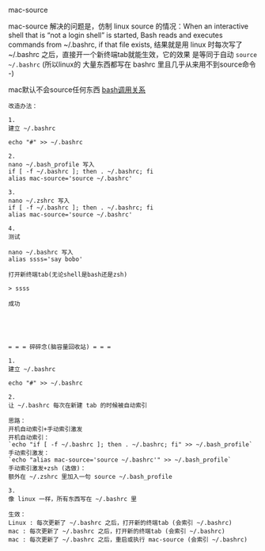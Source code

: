 
mac-source

mac-source 解决的问题是，仿制 linux source 的情况：When an interactive shell that is “not a login shell” is started, Bash reads and executes commands from ~/.bashrc, if that file exists, 结果就是用 linux 时每次写了 ~/.bashrc 之后，直接开一个新终端tab就能生效，它的效果 是等同于自动 `source ~/.bashrc` (所以linux的 大量东西都写在 bashrc 里且几乎从来用不到source命令 -)

mac默认不会source任何东西 [bash调用关系](https://ruby-china.org/topics/37688)

```
改造办法：

1.
建立 ~/.bashrc

echo "#" >> ~/.bashrc

2.
nano ~/.bash_profile 写入
if [ -f ~/.bashrc ]; then . ~/.bashrc; fi
alias mac-source='source ~/.bashrc'

3.
nano ~/.zshrc 写入
if [ -f ~/.bashrc ]; then . ~/.bashrc; fi
alias mac-source='source ~/.bashrc'

4.
测试

nano ~/.bashrc 写入
alias ssss='say bobo'

打开新终端tab(无论shell是bash还是zsh)

> ssss

成功





= = = 碎碎念(脑容量回收站) = = =

1.
建立 ~/.bashrc

echo "#" >> ~/.bashrc

2.
让 ~/.bashrc 每次在新建 tab 的时候被自动索引

思路：
开机自动索引+手动索引激发
开机自动索引：
`echo "if [ -f ~/.bashrc ]; then . ~/.bashrc; fi" >> ~/.bash_profile`
手动索引激发：
`echo "alias mac-source='source ~/.bashrc'" >> ~/.bash_profile`
手动索引激发+zsh (选做)：
额外在 ~/.zshrc 里加入一句 source ~/.bash_profile

3.
像 linux 一样，所有东西写在 ~/.bashrc 里

生效：
Linux : 每次更新了 ~/.bashrc 之后，打开新的终端tab (会索引 ~/.bashrc)
mac : 每次更新了 ~/.bashrc 之后，打开新的终端tab (会索引 ~/.bashrc)
mac : 每次更新了 ~/.bashrc 之后，重启或执行 mac-source (会索引 ~/.bashrc)
```

